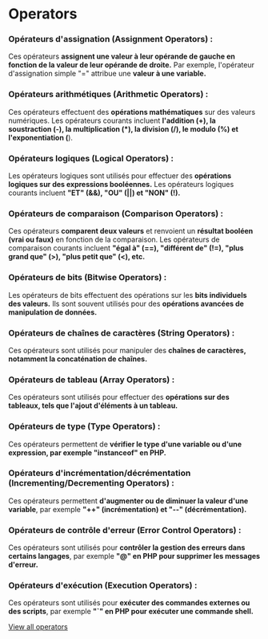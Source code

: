 # Operators

### Opérateurs d'assignation (Assignment Operators) :

Ces opérateurs **assignent une valeur à leur opérande de gauche en fonction de la valeur de leur opérande de droite.** Par exemple, l'opérateur d'assignation simple "=" attribue une **valeur à une variable.**

### Opérateurs arithmétiques (Arithmetic Operators) :

Ces opérateurs effectuent des **opérations mathématiques** sur des valeurs numériques. Les opérateurs courants incluent **l'addition (+), la soustraction (-), la multiplication (\*), la division (/), le modulo (%) et l'exponentiation (**).

### Opérateurs logiques (Logical Operators) :

Les opérateurs logiques sont utilisés pour effectuer des **opérations logiques sur des expressions booléennes.** Les opérateurs logiques courants incluent **"ET" (&&), "OU" (||) et "NON" (!).**

### Opérateurs de comparaison (Comparison Operators) :

Ces opérateurs **comparent deux valeurs** et renvoient un **résultat booléen (vrai ou faux)** en fonction de la comparaison. Les opérateurs de comparaison courants incluent **"égal à" (==), "différent de" (!=), "plus grand que" (>), "plus petit que" (<), etc.**

### Opérateurs de bits (Bitwise Operators) :

Les opérateurs de bits effectuent des opérations sur les **bits individuels des valeurs.** Ils sont souvent utilisés pour des **opérations avancées de manipulation de données.**

### Opérateurs de chaînes de caractères (String Operators) :

Ces opérateurs sont utilisés pour manipuler des **chaînes de caractères, notamment la concaténation de chaînes.**

### Opérateurs de tableau (Array Operators) :

Ces opérateurs sont utilisés pour effectuer des **opérations sur des tableaux, tels que l'ajout d'éléments à un tableau.**

### Opérateurs de type (Type Operators) :

Ces opérateurs permettent de **vérifier le type d'une variable ou d'une expression, par exemple "instanceof" en PHP.**

### Opérateurs d'incrémentation/décrémentation (Incrementing/Decrementing Operators) :

Ces opérateurs permettent **d'augmenter ou de diminuer la valeur d'une variable**, par exemple **"++" (incrémentation) et "--" (décrémentation).**

### Opérateurs de contrôle d'erreur (Error Control Operators) :

Ces opérateurs sont utilisés pour **contrôler la gestion des erreurs dans certains langages**, par exemple **"@" en PHP pour supprimer les messages d'erreur.**

### Opérateurs d'exécution (Execution Operators) :

Ces opérateurs sont utilisés pour **exécuter des commandes externes ou des scripts**, par exemple **"`" en PHP pour exécuter une commande shell.**

[View all operators](https://computersciencewiki.org/index.php/Operators)
